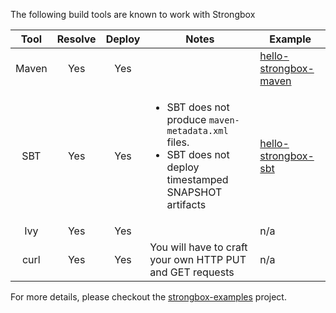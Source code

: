 The following build tools are known to work with Strongbox

|  Tool   | Resolve | Deploy | Notes  | Example |
|:-------:|:-------:|:------:|--------|---------|
| Maven   |   Yes   |  Yes   |        | [hello-strongbox-maven](https://github.com/strongbox/strongbox-examples/tree/master/hello-strongbox-maven) |
| SBT     |   Yes   |  Yes   | <ul><li>SBT does not produce `maven-metadata.xml` files.</li><li>SBT does not deploy timestamped SNAPSHOT artifacts</li></ul> | [hello-strongbox-sbt](https://github.com/strongbox/strongbox-examples/tree/master/hello-strongbox-sbt) |
| Ivy     |   Yes   |  Yes   |        | n/a |
| curl    |   Yes   |  Yes   | You will have to craft your own HTTP PUT and GET requests | n/a |

For more details, please checkout the [strongbox-examples](https://github.com/strongbox/strongbox-examples) project.
